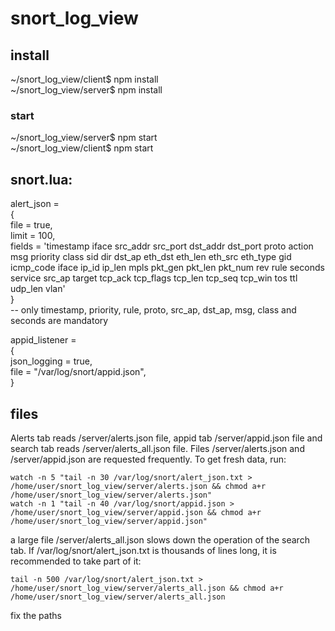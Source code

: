 # snort_log_view
## install  
~/snort_log_view/client$ npm install  
~/snort_log_view/server$ npm install  
### start
~/snort_log_view/server$ npm start  
~/snort_log_view/client$ npm start  

## snort.lua:
  
alert_json =  
{        
    file = true,    
        limit = 100,  
        fields = 'timestamp iface src_addr src_port dst_addr dst_port proto action msg priority class sid dir dst_ap eth_dst eth_len eth_src eth_type gid icmp_code iface ip_id ip_len mpls pkt_gen pkt_len pkt_num rev rule seconds service src_ap target tcp_ack tcp_flags tcp_len tcp_seq tcp_win tos ttl udp_len vlan'  
}  
-- only timestamp, priority, rule, proto, src_ap, dst_ap, msg, class and seconds are mandatory  
  
appid_listener =  
{  
        json_logging = true,  
        file = "/var/log/snort/appid.json",  
}  
## files  
Alerts tab reads /server/alerts.json file, appid tab /server/appid.json file and search tab reads /server/alerts_all.json file. Files /server/alerts.json and /server/appid.json are requested frequently. To get fresh data, run:
  
    watch -n 5 "tail -n 30 /var/log/snort/alert_json.txt > /home/user/snort_log_view/server/alerts.json && chmod a+r /home/user/snort_log_view/server/alerts.json"  
    watch -n 1 "tail -n 40 /var/log/snort/appid.json > /home/user/snort_log_view/server/appid.json && chmod a+r /home/user/snort_log_view/server/appid.json"

  a large file /server/alerts_all.json slows down the operation of the search tab. If /var/log/snort/alert_json.txt is thousands of lines long, it is recommended to take part of it:

    tail -n 500 /var/log/snort/alert_json.txt > /home/user/snort_log_view/server/alerts_all.json && chmod a+r /home/user/snort_log_view/server/alerts_all.json

fix the paths
